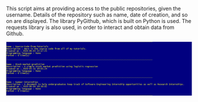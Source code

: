 This script aims at providing access to the public repositories, given the username.
Details of the repository such as name, date of creation, and so on are displayed.
The library PyGithub, which is built on Python is used.
The requests library is also used, in order to interact and obtain data from Github.

![Result](all_github_repos.jpg)
